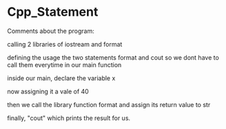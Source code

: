 # Cpp_Statement

Comments about the program:

calling 2 libraries of iostream and format

defining the usage the two statements format and cout so we dont have to call them everytime in our main function

inside our main, declare the variable x

now assigning it a vale of 40

then we call the library function format and assign its return value to str

finally, "cout" which prints the result for us.
